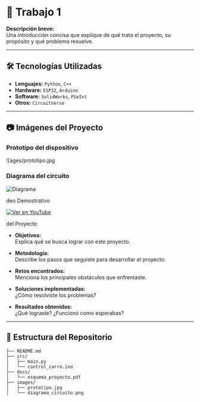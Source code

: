 # 📌 Trabajo 1

**Descripción breve:**  
Una introducción concisa que explique de qué trata el proyecto, su propósito y qué problema resuelve.

---

## 🛠️ Tecnologías Utilizadas

- **Lenguajes:** `Python`, `C++`
- **Hardware:** `ESP32`, `Arduino`
- **Software:** `SolidWorks`, `PSeInt`
- **Otros:** `CircuitVerse` 

---

## 📷 Imágenes del Proyecto

### Prototipo del dispositivo

![ages/prototipo.jpg

### Diagrama del circuito
![Diagrama](images/diagrama_circuito.png)

deo Demostrativo

[![Ver en YouTube](https://img.youtube.com/vi/tu_video_id/0.jpg)](https://www.youtube.com/watch?v=tu_video_id)

del Proyecto

- **Objetivos:**  
  Explica qué se busca lograr con este proyecto.

- **Metodología:**  
  Describe los pasos que seguiste para desarrollar el proyecto.

- **Retos encontrados:**  
  Menciona los principales obstáculos que enfrentaste.

- **Soluciones implementadas:**  
  ¿Cómo resolviste los problemas?

- **Resultados obtenidos:**  
  ¿Qué lograste? ¿Funcionó como esperabas?

---

## 📁 Estructura del Repositorio

```plaintext
├── README.md
├── src/
│   ├── main.py
│   └── control_carro.ino
├── docs/
│   └── esquema_proyecto.pdf
├── images/
│   ├── prototipo.jpg
│   └── diagrama_circuito.png
